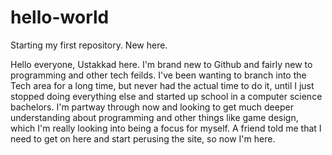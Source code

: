 # hello-world
Starting my first repository. New here.

Hello everyone, Ustakkad here. I'm brand new to Github and fairly new to programming and other tech feilds. I've been wanting to branch into the Tech area for a long time, but never had the actual time to do it, until I just stopped doing everything else and started up school in a computer science bachelors. I'm partway through now and looking to get much deeper understanding about programming and other things like game design, which I'm really looking into being a focus for myself. A friend told me that I need to get on here and start perusing the site, so now I'm here. 
